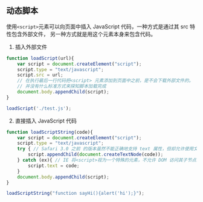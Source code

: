 ## 动态脚本

使用`<script>`元素可以向页面中插入 JavaScript 代码，一种方式是通过其 src 特性包含外部文件， 另一种方式就是用这个元素本身来包含代码。

1. 插入外部文件

```js
function loadScript(url){
    var script = document.createElement("script");
    script.type = "text/javascript";
    script.src = url;
    // 在执行最后一行代码把<script> 元素添加到页面中之前，是不会下载外部文件的。
    // 并没有什么标准方式来探知脚本加载完成
    document.body.appendChild(script); 
}

loadScript('./test.js');
```

2. 直接插入 JavaScript 代码

```js
function loadScriptString(code){
    var script = document.createElement("script");
    script.type = "text/javascript";
    try { // Safari 3.0 之前 的版本虽然不能正确地支持 text 属性，但却允许使用文本节点技术来指定代码。
        script.appendChild(document.createTextNode(code));
    } catch (ex){ // IE 将<script>视为一个特殊的元素，不允许 DOM 访问其子节点。
        script.text = code; 
    }
    document.body.appendChild(script);
}

loadScriptString("function sayHi(){alert('hi');}");
```
